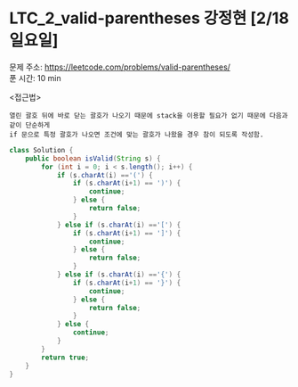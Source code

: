 #  LTC_2_valid-parentheses 강정현 [2/18 일요일] </br>
문제 주소: https://leetcode.com/problems/valid-parentheses/ </br>
푼 시간: 10 min </br>

<접근법>
```
열린 괄호 뒤에 바로 닫는 괄호가 나오기 때문에 stack을 이용할 필요가 없기 때문에 다음과 같이 단순하게
if 문으로 특정 괄호가 나오면 조건에 맞는 괄호가 나왔을 경우 참이 되도록 작성함.
```


```java
class Solution {
    public boolean isValid(String s) {
        for (int i = 0; i < s.length(); i++) {
            if (s.charAt(i) =='(') {
                if (s.charAt(i+1) == ')') {
                    continue;
                } else {
                    return false;
                }
            } else if (s.charAt(i) =='[') {
                if (s.charAt(i+1) == ']') {
                    continue;
                } else {
                    return false;
                }
            } else if (s.charAt(i) =='{') {
                if (s.charAt(i+1) == '}') {
                    continue;
                } else {
                    return false;
                }
            } else {
                continue;
            }
        }
        return true;
    }
}
```
